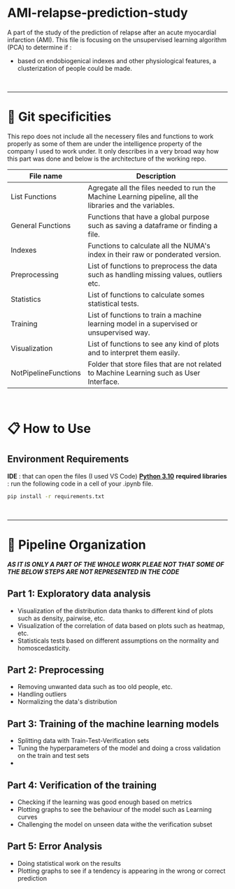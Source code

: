 # AMI-relapse-prediction-study
A part of the study of the prediction of relapse after an acute myocardial infarction (AMI).
This file is focusing on the unsupervised learning algorithm (PCA) to determine if :
- based on endobiogenical indexes and other physiological features, a clusterization of people could be made.

<br>

----------------

# 🤖 Git specificities 

This repo does not include all the necessery files and functions to work properly as some of them are under the 
intelligence property of the company I used to work under.
It only describes in a very broad way how this part was done and below is the architecture of the working repo.

| File name                               | Description                                                                                                |
|-----------------------------------------|------------------------------------------------------------------------------------------------------------|
| List Functions                          | Agregate all the files needed to run the Machine Learning pipeline, all the libraries and the variables.   |     
| General Functions                       | Functions that have a global purpose such as saving a dataframe or finding a file.                         |
| Indexes                                 | Functions to calculate all the NUMA's index in their raw or ponderated version.                            |
| Preprocessing                           | List of functions to preprocess the data such as handling missing values, outliers etc.                    |
| Statistics                              | List of functions to calculate somes statistical tests.                                                    |
| Training                                | List of functions to train a machine learning model in a supervised or unsupervised way.                                    |
| Visualization                           | List of functions to see any kind of plots and to interpret them easily.                                                                 |
| NotPipelineFunctions                    | Folder that store files that are not related to Machine Learning such as User Interface.                   |

<br>

# 📋 How to Use
## Environment Requirements

**IDE**  : that can open the files (I used VS Code)
**[Python 3.10](https://www.python.org/downloads/)**
**required libraries** : run the following code in a cell of your .ipynb file.
```cmd
pip install -r requirements.txt
```

<br>


----------------

# 📖 Pipeline Organization

***AS IT IS ONLY A PART OF THE WHOLE WORK PLEAE NOT THAT SOME OF THE BELOW STEPS ARE NOT REPRESENTED IN THE CODE***

## Part 1: Exploratory data analysis
- Visualization of the distribution data thanks to different kind of plots such as density, pairwise, etc.
- Visualization of the correlation of data based on plots such as heatmap, etc.
- Statisticals tests based on different assumptions on the normality and homoscedasticity.
    
## Part 2: Preprocessing
- Removing unwanted data such as too old people, etc. 
- Handling outliers 
- Normalizing the data's distribution

## Part 3: Training of the machine learning models
- Splitting data with Train-Test-Verification sets 
- Tuning the hyperparameters of the model and doing a cross validation on the train and test sets
- 
  
## Part 4: Verification of the training
- Checking if the learning was good enough based on metrics
- Plotting graphs to see the behaviour of the model such as Learning curves
- Challenging the model on unseen data withe the verification subset

## Part 5: Error Analysis
- Doing statistical work on the results 
- Plotting graphs to see if a tendency is appearing in the wrong or correct prediction

<br>
